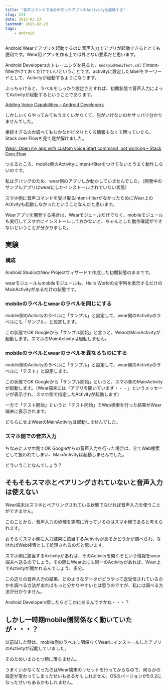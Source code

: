 ```yaml
---
title: "音声コマンドで自分の作ったアプリのActivityを起動する"
slug: 221
date: 2015-02-23
lastmod: 2015-02-23
tags:
    - Android
---
```


Android Wearでアプリを起動するのに音声入力でアプリが起動できるととても便利です。Wear用アプリを作る上では外せない要素だと思います。

Android Developersのトレーニングを見ると、`AndroidManifest.xml`でintent-filterかけておくだけでいいということです。activityに設定したlabelをキーワードとして、Activityが起動するようになります。

ぶっちゃけると、ラベルをしっかり設定さえすれば、初期状態で音声入力によってActivityが起動するということであります。

<a href="http://developer.android.com/training/wearables/apps/voice.html">Adding Voice Capabilities &#8211; Android Developers</a>

しかしいくらやってみてもうまくいかなくて、何がいけないのかサッパリ分かりませんでした。

単純すぎるのか調べてもなかなかピタリとくる情報もなくて困っていたら、Stack over Flowを見て謎が解けました。

<a href="http://stackoverflow.com/questions/27799386/wear-open-my-app-with-custom-voice-start-command-not-working">Wear: Open my app with custom voice Start command, not working &#8211; Stack Over Flow</a>

つまるところ、mobile側のActivityにintent-filterをつけてないとうまく動作しないのです。

私はデバッグのため、wear側のアプリしか動かしていませんでした。（開発中のサンプルアプリはwearにしかインストールされていない状態）

スマホ側に音声コマンドを受け取るintent-filterがなかったためにWear上のActivityも起動しなかったということなんだと思います。

Wearアプリを開発する場合は、Wearモジュールだけでなく、mobileモジュールも実行してスマホにインストールしておかないと、ちゃんとした動作確認ができないということが分かりました。


## 実験



### 構成


Android StudioのNew Projectウィザードで作成した初期状態のままです。

wearモジュールもmobileモジュールも、Hello Worldの文字列を表示するだけのMainActivityがあるだけの状態です。


### mobileのラベルとwearのラベルを同じにする


mobile側のActivityのラベルに「サンプル」と設定して、wear側のActivityのラベルにも「サンプル」と設定します。

この状態でOK Googleから「サンプル開始」と言うと、WearのMainActivityが起動します。スマホのMainActivityは起動しません。


### mobileのラベルとwearのラベルを異なるものにする


mobile側のActivityのラベルに「サンプル」と設定して、wear側のActivityのラベルに「テスト」と設定します。

この状態でOK Googleから「サンプル開始」というと、スマホ側のMainActivityが起動します。（Wear端末には「アプリを開いています・・・」というメッセージが表示され、スマホ側で指定したActivityが起動します）

一方で「テスト開始」というと「テスト開始」でWeb検索を行った結果がWear端末に表示されます。

どちらにせよWearのMainActivityは起動しませんでした。


### スマホ側での音声入力


ちなみにスマホ側でOK Googleからの音声入力を行った場合は、全てWeb検索として扱われてしまい、MainActivityは起動しませんでした。

どういうことなんでしょう？


## そもそもスマホとペアリングされていないと音声入力は使えない


Wear端末はスマホとペアリングされている状態でなければ音声入力を使うことができません。

このことから、音声入力の処理を実際に行っているのはスマホ側であると考えられます。

おそらくスマホ側に入力結果に該当するActivityがあるかどうかが調べられ、なければWeb検索として処理されるのだと思います。

スマホ側に該当するActivityがあれば、そのActivityを開くぞという情報をwear端末へ送るのでしょう。その際にWear上にも同一のActivityがあれば、Wear上でActivityが開かれるんでしょう、多分。

この辺りの音声入力の結果、どのようなデータがどうやって送受信されているのかを調べる方法があればもっと分かりやすいとは思うのですが、私には調べる方法が分かりません。

Android Developers探したらどこかにあるんですかね・・・？


## しかし一時期mobile側関係なく動いていたが・・・？


以前試した時は、mobile側のラベルに関係なくWearにインストールしたアプリのActivityが起動していました。

そのためいまひとつ腑に落ちません。

うまくいかなくなったのはWear端末のリセットを行ってからなので、何らかの設定が変わってしまったせいもあるかもしれません。OSのバージョンが5.0.2になったせいもあるかもしれません。


  